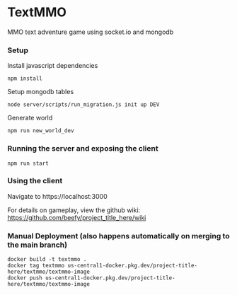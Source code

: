 # TextMMO
MMO text adventure game using socket.io and mongodb

### Setup

Install javascript dependencies
```
npm install
```

Setup mongodb tables
```
node server/scripts/run_migration.js init up DEV
```

Generate world
```
npm run new_world_dev
```

### Running the server and exposing the client

```
npm run start
```

### Using the client

Navigate to https://localhost:3000

For details on gameplay, view the github wiki: https://github.com/beefy/project_title_here/wiki

### Manual Deployment (also happens automatically on merging to the main branch)

```
docker build -t textmmo .
docker tag textmmo us-central1-docker.pkg.dev/project-title-here/textmmo/textmmo-image
docker push us-central1-docker.pkg.dev/project-title-here/textmmo/textmmo-image
```
